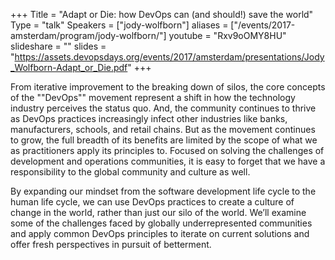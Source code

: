 +++
Title = "Adapt or Die: how DevOps can (and should!) save the world"
Type = "talk"
Speakers = ["jody-wolfborn"]
aliases = ["/events/2017-amsterdam/program/jody-wolfborn/"]
youtube = "Rxv9oOMY8HU"
slideshare = ""
slides = "https://assets.devopsdays.org/events/2017/amsterdam/presentations/Jody_Wolfborn-Adapt_or_Die.pdf"
+++

From iterative improvement to the breaking down of silos, the core concepts of the ""DevOps"" movement represent a shift in how the technology industry perceives the status quo. And, the community continues to thrive as DevOps practices increasingly infect other industries like banks, manufacturers, schools, and retail chains. But as the movement continues to grow, the full breadth of its benefits are limited by the scope of what we as practitioners apply its principles to. Focused on solving the challenges of development and operations communities, it is easy to forget that we have a responsibility to the global community and culture as well.

By expanding our mindset from the software development life cycle to the human life cycle, we can use DevOps practices to create a culture of change in the world, rather than just our silo of the world. We’ll examine some of the challenges faced by globally underrepresented communities and apply common DevOps principles to iterate on current solutions and offer fresh perspectives in pursuit of betterment.
